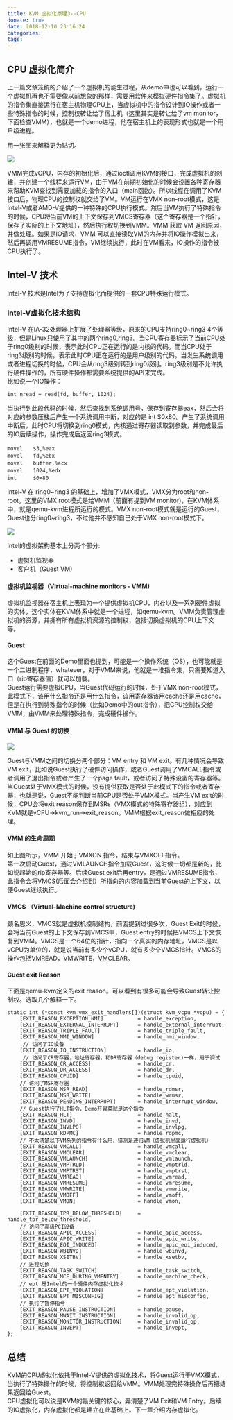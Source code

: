 ```yaml
---
title: KVM 虚拟化原理3--CPU
donate: true
date: 2018-12-10 23:16:24
categories:
tags:
---
```

## CPU 虚拟化简介

上一篇文章笼统的介绍了一个虚拟机的诞生过程，从demo中也可以看到，运行一个虚拟机再也不需要像以前想象的那样，需要用软件来模拟硬件指令集了。虚拟机的指令集直接运行在宿主机物理CPU上，当虚拟机中的指令设计到IO操作或者一些特殊指令的时候，控制权转让给了宿主机（这里其实是转让给了vm monitor，下面检查VMM），也就是一个demo进程，他在宿主机上的表现形式也就是一个用户级进程。

用一张图来解释更为贴切。

![](vcpu-follow.png)

VMM完成vCPU，内存的初始化后，通过ioctl调用KVM的接口，完成虚拟机的创建，并创建一个线程来运行VM，由于VM在前期初始化的时候会设置各种寄存器来帮助KVM查找到需要加载的指令的入口（main函数）。所以线程在调用了KVM接口后，物理CPU的控制权就交给了VM。VM运行在VMX non-root模式，这是Intel-V或者AMD-V提供的一种特殊的CPU执行模式。然后当VM执行了特殊指令的时候，CPU将当前VM的上下文保存到VMCS寄存器（这个寄存器是一个指针，保存了实际的上下文地址），然后执行权切换到VMM。VMM 获取 VM 返回原因，并做处理。如果是IO请求，VMM 可以直接读取VM的内存并将IO操作模拟出来，然后再调用VMRESUME指令，VM继续执行，此时在VM看来，IO操作的指令被CPU执行了。

## Intel-V 技术

Intel-V 技术是Intel为了支持虚拟化而提供的一套CPU特殊运行模式。

### Intel-V虚拟化技术结构

Intel-V 在IA-32处理器上扩展了处理器等级，原来的CPU支持ring0~ring3 4个等级，但是Linux只使用了其中的两个ring0,ring3。当CPU寄存器标示了当前CPU处于ring0级别的时候，表示此时CPU正在运行的是内核的代码。而当CPU处于ring3级别的时候，表示此时CPU正在运行的是用户级别的代码。当发生系统调用或者进程切换的时候，CPU会从ring3级别转到ring0级别。ring3级别是不允许执行硬件操作的，所有硬件操作都需要系统提供的API来完成。  
比如说一个IO操作：

```hljs
int nread = read(fd, buffer, 1024);
```

当执行到此段代码的时候，然后查找到系统调用号，保存到寄存器eax，然后会将对应的参数压栈后产生一个系统调用中断，对应的是 int $0x80。产生了系统调用中断后，此时CPU将切换到ring0模式，内核通过寄存器读取到参数，并完成最后的IO后续操作，操作完成后返回ring3模式。

```hljs
movel　　$3,%eax
movel　　fd,%ebx
movel　　buffer,%ecx
movel　　1024,%edx　　　　　　
int　　  $0x80
```

Intel-V 在 ring0~ring3 的基础上，增加了VMX模式，VMX分为root和non-root。这里的VMX root模式是给VMM（前面有提到VM monitor)，在KVM体系中，就是qemu-kvm进程所运行的模式。VMX non-root模式就是运行的Guest，Guest也分ring0~ring3，不过他并不感知自己处于VMX non-root模式下。

![](vcpu-ring.png)

Intel的虚拟架构基本上分两个部分:

* 虚拟机监视器
* 客户机（Guest VM)

#### 虚拟机监视器（Virtual-machine monitors - VMM)

虚拟机监视器在宿主机上表现为一个提供虚拟机CPU，内存以及一系列硬件虚拟的实体，这个实体在KVM体系中就是一个进程，如qemu-kvm。VMM负责管理虚拟机的资源，并拥有所有虚拟机资源的控制权，包括切换虚拟机的CPU上下文等。

#### Guest

这个Guest在前面的Demo里面也提到，可能是一个操作系统（OS），也可能就是一个二进制程序，whatever，对于VMM来说，他就是一堆指令集，只需要知道入口（rip寄存器值）就可以加载。  
Guest运行需要虚拟CPU，当Guest代码运行的时候，处于VMX non-root模式，此模式下，该用什么指令还是用什么指令，该用寄存器该用cache还是用cache，但是在执行到特殊指令的时候（比如Demo中的out指令），把CPU控制权交给VMM，由VMM来处理特殊指令，完成硬件操作。

#### VMM 与 Guest 的切换

![](vmm_guest_switch.png)

Guest与VMM之间的切换分两个部分：VM entry 和 VM exit。有几种情况会导致VM exit，比如说Guest执行了硬件访问操作，或者Guest调用了VMCALL指令或者调用了退出指令或者产生了一个page fault，或者访问了特殊设备的寄存器等。当Guest处于VMX模式的时候，没有提供获取是否处于此模式下的指令或者寄存器，也就是说，Guest不能判断当前CPU是否处于VMX模式。当产生VM exit的时候，CPU会将exit reason保存到MSRs（VMX模式的特殊寄存器组），对应到KVM就是vCPU->kvm_run->exit_reason。VMM根据exit_reason做相应的处理。

#### VMM 的生命周期

如上图所示，VMM 开始于VMXON 指令，结束与VMXOFF指令。  
第一次启动Guest，通过VMLAUNCH指令加载Guest，这时候一切都是新的，比如说起始的rip寄存器等。后续Guest exit后再entry，是通过VMRESUME指令，此指令会将VMCS(后面会介绍到）所指向的内容加载到当前Guest的上下文，以便Guest继续执行。

#### VMCS （Virtual-Machine control structure)

顾名思义，VMCS就是虚拟机控制结构，前面提到过很多次，Guest Exit的时候，会将当前Guest的上下文保存到VMCS中，Guest entry的时候把VMCS上下文恢复到VMM。VMCS是一个64位的指针，指向一个真实的内存地址，VMCS是以vCPU为单位的，就是说当前有多少个vCPU，就有多少个VMCS指针。VMCS的操作包括VMREAD，VMWRITE，VMCLEAR。

#### Guest exit Reason

下面是qemu-kvm定义的exit reason。可以看到有很多可能会导致Guest转让控制权。选取几个解释一下。

```hljs
static int (*const kvm_vmx_exit_handlers[])(struct kvm_vcpu *vcpu) = {
    [EXIT_REASON_EXCEPTION_NMI]           = handle_exception, 
    [EXIT_REASON_EXTERNAL_INTERRUPT]      = handle_external_interrupt, 
    [EXIT_REASON_TRIPLE_FAULT]            = handle_triple_fault,
    [EXIT_REASON_NMI_WINDOW]              = handle_nmi_window,
     // 访问了IO设备
    [EXIT_REASON_IO_INSTRUCTION]          = handle_io,
     // 访问了CR寄存器，地址寄存器，和DR寄存器（debug register)一样，用于调试
    [EXIT_REASON_CR_ACCESS]               = handle_cr,
    [EXIT_REASON_DR_ACCESS]               = handle_dr, 
    [EXIT_REASON_CPUID]                   = handle_cpuid,
    // 访问了MSR寄存器
    [EXIT_REASON_MSR_READ]                = handle_rdmsr,
    [EXIT_REASON_MSR_WRITE]               = handle_wrmsr,
    [EXIT_REASON_PENDING_INTERRUPT]       = handle_interrupt_window,
    // Guest执行了HLT指令，Demo开胃菜就是这个指令
    [EXIT_REASON_HLT]                     = handle_halt,
    [EXIT_REASON_INVD]                    = handle_invd,
    [EXIT_REASON_INVLPG]                  = handle_invlpg,
    [EXIT_REASON_RDPMC]                   = handle_rdpmc,
    // 不太清楚以下VM系列的指令有什么用，猜测是递归VM（虚拟机里面运行虚拟机）
    [EXIT_REASON_VMCALL]                  = handle_vmcall, 
    [EXIT_REASON_VMCLEAR]                 = handle_vmclear,
    [EXIT_REASON_VMLAUNCH]                = handle_vmlaunch,
    [EXIT_REASON_VMPTRLD]                 = handle_vmptrld,
    [EXIT_REASON_VMPTRST]                 = handle_vmptrst,
    [EXIT_REASON_VMREAD]                  = handle_vmread,
    [EXIT_REASON_VMRESUME]                = handle_vmresume,
    [EXIT_REASON_VMWRITE]                 = handle_vmwrite,
    [EXIT_REASON_VMOFF]                   = handle_vmoff,
    [EXIT_REASON_VMON]                    = handle_vmon,

    [EXIT_REASON_TPR_BELOW_THRESHOLD]     = handle_tpr_below_threshold,
    // 访问了高级PCI设备
    [EXIT_REASON_APIC_ACCESS]             = handle_apic_access,
    [EXIT_REASON_APIC_WRITE]              = handle_apic_write,
    [EXIT_REASON_EOI_INDUCED]             = handle_apic_eoi_induced,
    [EXIT_REASON_WBINVD]                  = handle_wbinvd,
    [EXIT_REASON_XSETBV]                  = handle_xsetbv,
    // 进程切换
    [EXIT_REASON_TASK_SWITCH]             = handle_task_switch,
    [EXIT_REASON_MCE_DURING_VMENTRY]      = handle_machine_check,
    // ept 是Intel的一个硬件内存虚拟化技术
    [EXIT_REASON_EPT_VIOLATION]           = handle_ept_violation,
    [EXIT_REASON_EPT_MISCONFIG]           = handle_ept_misconfig,
    // 执行了暂停指令
    [EXIT_REASON_PAUSE_INSTRUCTION]       = handle_pause,
    [EXIT_REASON_MWAIT_INSTRUCTION]       = handle_invalid_op,
    [EXIT_REASON_MONITOR_INSTRUCTION]     = handle_invalid_op,
    [EXIT_REASON_INVEPT]                  = handle_invept,
};
```

## 总结

KVM的CPU虚拟化依托于Intel-V提供的虚拟化技术，将Guest运行于VMX模式，当执行了特殊操作的时候，将控制权返回给VMM。VMM处理完特殊操作后再把结果返回给Guest。  
CPU虚拟化可以说是KVM的最关键的核心，弄清楚了VM Exit和VM Entry。后续的IO虚拟化，内存虚拟化都是建立在此基础上。下一章介绍内存虚拟化。

